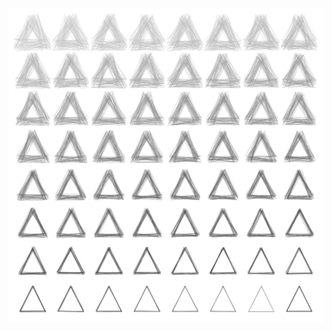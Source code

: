 ![alt text](https://raw.githubusercontent.com/emilesilvis/triangulation/master/out.png "Example 1")

